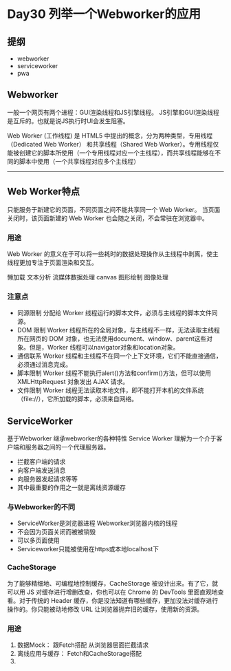 # Day30 列举一个Webworker的应用

## 提纲
- webworker
- serviceworker
- pwa

## Webworker
一般一个网页有两个进程：GUI渲染线程和JS引擎线程。
JS引擎和GUI渲染线程是互斥的。也就是说JS执行时UI会发生阻塞。

Web Worker (工作线程) 是 HTML5 中提出的概念，分为两种类型，专用线程（Dedicated Web Worker） 和共享线程（Shared Web Worker）。专用线程仅能被创建它的脚本所使用（一个专用线程对应一个主线程），而共享线程能够在不同的脚本中使用（一个共享线程对应多个主线程）

---

## Web Worker特点

只能服务于新建它的页面，不同页面之间不能共享同一个 Web Worker。
当页面关闭时，该页面新建的 Web Worker 也会随之关闭，不会常驻在浏览器中。

### 用途
Web Worker 的意义在于可以将一些耗时的数据处理操作从主线程中剥离，使主线程更加专注于页面渲染和交互。

懒加载
文本分析
流媒体数据处理
canvas 图形绘制
图像处理

### 注意点
- 同源限制
  分配给 Worker 线程运行的脚本文件，必须与主线程的脚本文件同源。
- DOM 限制
  Worker 线程所在的全局对象，与主线程不一样，无法读取主线程所在网页的 DOM 对象，也无法使用document、window、parent这些对象。但是，Worker 线程可以navigator对象和location对象。
- 通信联系
  Worker 线程和主线程不在同一个上下文环境，它们不能直接通信，必须通过消息完成。
- 脚本限制
  Worker 线程不能执行alert()方法和confirm()方法，但可以使用 XMLHttpRequest 对象发出 AJAX 请求。
- 文件限制
  Worker 线程无法读取本地文件，即不能打开本机的文件系统（file://），它所加载的脚本，必须来自网络。


## ServiceWorker
基于Webworker 继承webworker的各种特性
Service Worker 理解为一个介于客户端和服务器之间的一个代理服务器。

- 拦截客户端的请求
- 向客户端发送消息
- 向服务器发起请求等等
- 其中最重要的作用之一就是离线资源缓存

### 与Webworker的不同
- ServiceWorker是浏览器进程 Webworker浏览器内核的线程
- 不会因为页面关闭而被被销毁
- 可以多页面使用
- Serviceworker只能被使用在https或本地localhost下


### CacheStorage
为了能够精细地、可编程地控制缓存，CacheStorage 被设计出来。有了它，就可以用 JS 对缓存进行增删改查，你也可以在 Chrome 的 DevTools 里面直观地查看。对于传统的 Header 缓存，你是没法知道有哪些缓存，更加没法对缓存进行操作的。你只能被动地修改 URL 让浏览器抛弃旧的缓存，使用新的资源。


### 用途
1. 数据Mock： 跟Fetch搭配 从浏览器层面拦截请求
2. 离线应用与缓存： Fetch和CacheStorage搭配
3. 


